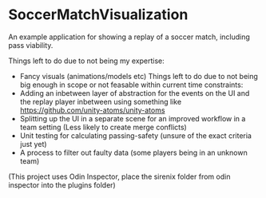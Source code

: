 # SoccerMatchVisualization
 
An example application for showing a replay of a soccer match, including pass viability.

Things left to do due to not being my expertise:
- Fancy visuals (animations/models etc)
Things left to do due to not being big enough in scope or not feasable within current time constraints:
- Adding an inbetween layer of abstraction for the events on the UI
and the replay player inbetween using something like https://github.com/unity-atoms/unity-atoms
- Splitting up the UI in a separate scene for an improved workflow in a team setting
(Less likely to create merge conflicts)
- Unit testing for calculating passing-safety (unsure of the exact criteria just yet)
- A process to filter out faulty data (some players being in an unknown team)

(This project uses Odin Inspector, place the sirenix folder from odin inspector into the plugins folder)